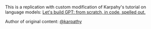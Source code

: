 This is a replication with custom modification of Karpahy's tutorial on language models: [Let's build GPT: from scratch, in code, spelled out.](https://youtu.be/kCc8FmEb1nY)

Author of original content: [@karpathy](https://github.com/karpathy)

